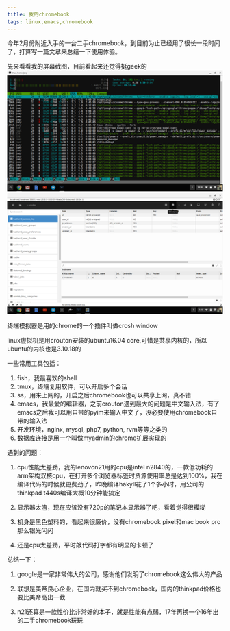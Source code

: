 ```yaml
---
title: 我的chromebook
tags: linux,emacs,chromebook
---
```


今年2月份附近入手的一台二手chromebook，到目前为止已经用了很长一段时间了，打算写一篇文章来总结一下使用体验。

先来看看我的屏幕截图，目前看起来还觉得挺geek的
![终端](../images/chromebook-htop.png)
![myadmin](../images/chromebook-myadmin.png)

终端模拟器是用的chrome的一个插件叫做crosh window

linux虚拟机是用crouton安装的ubuntu16.04 core,可惜是共享内核的，所以ubuntu的内核也是3.10.18的

一些常用工具包括：

1. fish，我最喜欢的shell
2. tmux，终端复用软件，可以开启多个会话
3. ss，用来上网的，开启之后chromebook也可以共享上网，真不错
4. emacs，我最爱的编辑器，之前crouton遇到最大的问题是中文输入法，有了emacs之后我可以用自带的pyim来输入中文了，没必要使用chromebook自带的输入法
5. 开发环境，nginx, mysql, php7, python, rvm等等之类的
6. 数据库连接是用一个叫做myadmin的chrome扩展实现的

遇到的问题：

1. cpu性能太差劲，我的lenovon21用的cpu是intel n2840的，一款低功耗的arm架构双核cpu，在打开多个浏览器标签时资源使用率总是达到100%，我在编译代码的时候就更费劲了，昨晚编译hakyll花了1个多小时，用公司的thinkpad t440s编译大概10分钟能搞定

2. 显示器太渣，现在应该没有720p的笔记本显示器了吧，看着觉得很糢糊

3. 机身是黑色塑料的，看起来很廉价，没有chromebook pixel和mac book pro那么银光闪闪

4. 还是cpu太差劲，平时敲代码打字都有明显的卡顿了

总结一下：

1. google是一家非常伟大的公司，感谢他们发明了chromebook这么伟大的产品

2. 联想是美帝良心企业，在国内就买不到chromebook，国内的thinkpad价格也要比美帝高出一截

3. n21还算是一款性价比非常好的本子，就是性能有点弱，17年再换一个16年出的二手chromebook玩玩
